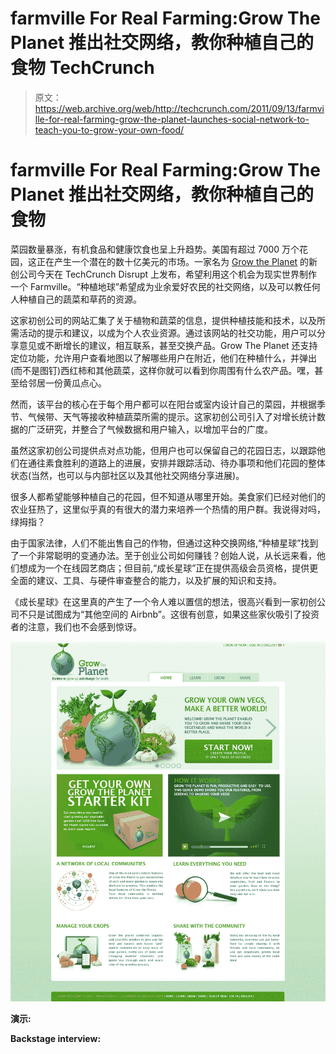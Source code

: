 # farmville For Real Farming:Grow The Planet 推出社交网络，教你种植自己的食物 TechCrunch

> 原文：<https://web.archive.org/web/http://techcrunch.com/2011/09/13/farmville-for-real-farming-grow-the-planet-launches-social-network-to-teach-you-to-grow-your-own-food/>

# farmville For Real Farming:Grow The Planet 推出社交网络，教你种植自己的食物

菜园数量暴涨，有机食品和健康饮食也呈上升趋势。美国有超过 7000 万个花园，这正在产生一个潜在的数十亿美元的市场。一家名为 [Grow the Planet](https://web.archive.org/web/20230204190300/http://www.growtheplanet.com/) 的新创公司今天在 TechCrunch Disrupt 上发布，希望利用这个机会为现实世界制作一个 Farmville。“种植地球”希望成为业余爱好农民的社交网络，以及可以教任何人种植自己的蔬菜和草药的资源。

这家初创公司的网站汇集了关于植物和蔬菜的信息，提供种植技能和技术，以及所需活动的提示和建议，以成为个人农业资源。通过该网站的社交功能，用户可以分享意见或不断增长的建议，相互联系，甚至交换产品。Grow The Planet 还支持定位功能，允许用户查看地图以了解哪些用户在附近，他们在种植什么，并弹出(而不是图钉)西红柿和其他蔬菜，这样你就可以看到你周围有什么农产品。嘿，甚至给邻居一份黄瓜点心。

然而，该平台的核心在于每个用户都可以在阳台或室内设计自己的菜园，并根据季节、气候带、天气等接收种植蔬菜所需的提示。这家初创公司引入了对增长统计数据的广泛研究，并整合了气候数据和用户输入，以增加平台的广度。

虽然这家初创公司提供点对点功能，但用户也可以保留自己的花园日志，以跟踪他们在通往素食胜利的道路上的进展，安排并跟踪活动、待办事项和他们花园的整体状态(当然，也可以与内部社区以及其他社交网络分享进展)。

很多人都希望能够种植自己的花园，但不知道从哪里开始。美食家们已经对他们的农业狂热了，这里似乎真的有很大的潜力来培养一个热情的用户群。我说得对吗，绿拇指？

由于国家法律，人们不能出售自己的作物，但通过这种交换网络,“种植星球”找到了一个非常聪明的变通办法。至于创业公司如何赚钱？创始人说，从长远来看，他们想成为一个在线园艺商店；但目前,“成长星球”正在提供高级会员资格，提供更全面的建议、工具、与硬件审查整合的能力，以及扩展的知识和支持。

《成长星球》在这里真的产生了一个令人难以置信的想法，很高兴看到一家初创公司不只是试图成为“其他空间的 Airbnb”。这很有创意，如果这些家伙吸引了投资者的注意，我们也不会感到惊讶。

[![](img/dde4acf16c249d6b05146840e2ab54b4.png "GTP-HP-eng")](https://web.archive.org/web/20230204190300/https://techcrunch.com/wp-content/uploads/2011/09/gtp-hp-eng.jpg)

**演示:**

**Backstage interview:**